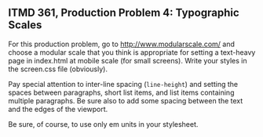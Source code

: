 ## ITMD 361, Production Problem 4: Typographic Scales

For this production problem, go to http://www.modularscale.com/ and choose a modular scale that you
think is appropriate for setting a text-heavy page in index.html at mobile scale (for small
screens). Write your styles in the screen.css file (obviously).

Pay special attention to inter-line spacing (`line-height`) and setting the spaces between
paragraphs, short list items, and list items containing multiple paragraphs. Be sure also to add
some spacing between the text and the edges of the viewport.

Be sure, of course, to use only em units in your stylesheet.
